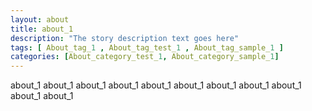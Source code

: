 ```yaml
---
layout: about
title: about_1 
description: "The story description text goes here"
tags: [ About_tag_1 , About_tag_test_1 , About_tag_sample_1 ]
categories: [About_category_test_1, About_category_sample_1]
---
```


about_1 about_1 about_1 about_1 about_1 about_1 about_1 about_1 about_1 about_1 about_1 